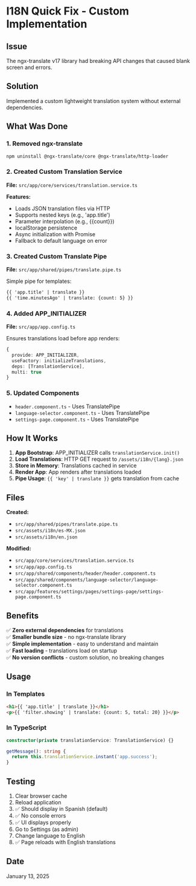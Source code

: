 # I18N Quick Fix - Custom Implementation

## Issue
The ngx-translate v17 library had breaking API changes that caused blank screen and errors.

## Solution
Implemented a custom lightweight translation system without external dependencies.

## What Was Done

### 1. Removed ngx-translate
```bash
npm uninstall @ngx-translate/core @ngx-translate/http-loader
```

### 2. Created Custom Translation Service
**File:** `src/app/core/services/translation.service.ts`

**Features:**
- Loads JSON translation files via HTTP
- Supports nested keys (e.g., 'app.title')
- Parameter interpolation (e.g., {{count}})
- localStorage persistence
- Async initialization with Promise
- Fallback to default language on error

### 3. Created Custom Translate Pipe
**File:** `src/app/shared/pipes/translate.pipe.ts`

Simple pipe for templates:
```html
{{ 'app.title' | translate }}
{{ 'time.minutesAgo' | translate: {count: 5} }}
```

### 4. Added APP_INITIALIZER
**File:** `src/app/app.config.ts`

Ensures translations load before app renders:
```typescript
{
  provide: APP_INITIALIZER,
  useFactory: initializeTranslations,
  deps: [TranslationService],
  multi: true
}
```

### 5. Updated Components
- `header.component.ts` - Uses TranslatePipe
- `language-selector.component.ts` - Uses TranslatePipe
- `settings-page.component.ts` - Uses TranslatePipe

## How It Works

1. **App Bootstrap**: APP_INITIALIZER calls `translationService.init()`
2. **Load Translations**: HTTP GET request to `/assets/i18n/{lang}.json`
3. **Store in Memory**: Translations cached in service
4. **Render App**: App renders after translations loaded
5. **Pipe Usage**: `{{ 'key' | translate }}` gets translation from cache

## Files

**Created:**
- `src/app/shared/pipes/translate.pipe.ts`
- `src/assets/i18n/es-MX.json`
- `src/assets/i18n/en.json`

**Modified:**
- `src/app/core/services/translation.service.ts`
- `src/app/app.config.ts`
- `src/app/shared/components/header/header.component.ts`
- `src/app/shared/components/language-selector/language-selector.component.ts`
- `src/app/features/settings/pages/settings-page/settings-page.component.ts`

## Benefits

✅ **Zero external dependencies** for translations  
✅ **Smaller bundle size** - no ngx-translate library  
✅ **Simple implementation** - easy to understand and maintain  
✅ **Fast loading** - translations load on startup  
✅ **No version conflicts** - custom solution, no breaking changes  

## Usage

### In Templates
```html
<h1>{{ 'app.title' | translate }}</h1>
<p>{{ 'filter.showing' | translate: {count: 5, total: 20} }}</p>
```

### In TypeScript
```typescript
constructor(private translationService: TranslationService) {}

getMessage(): string {
  return this.translationService.instant('app.success');
}
```

## Testing

1. Clear browser cache
2. Reload application
3. ✅ Should display in Spanish (default)
4. ✅ No console errors
5. ✅ UI displays properly
6. Go to Settings (as admin)
7. Change language to English
8. ✅ Page reloads with English translations

## Date
January 13, 2025
